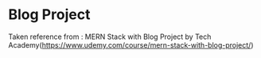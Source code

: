 # Blog Project

Taken reference from : MERN Stack with Blog Project by Tech Academy(https://www.udemy.com/course/mern-stack-with-blog-project/)

